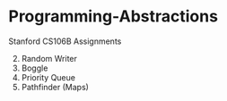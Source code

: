 Programming-Abstractions
========================

Stanford CS106B Assignments

2) Random Writer
4) Boggle
6) Priority Queue
7) Pathfinder (Maps)
